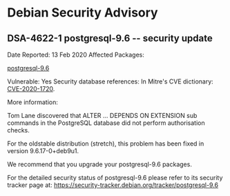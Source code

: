 
Debian Security Advisory
========================


DSA-4622-1 postgresql-9.6 -- security update
--------------------------------------------



Date Reported:
13 Feb 2020
Affected Packages:

[postgresql-9.6](https://packages.debian.org/src:postgresql-9.6)

Vulnerable:
Yes
Security database references:
In Mitre's CVE dictionary: [CVE-2020-1720](https://security-tracker.debian.org/tracker/CVE-2020-1720).  

More information:

Tom Lane discovered that ALTER ... DEPENDS ON EXTENSION sub commands
in the PostgreSQL database did not perform authorisation checks.


For the oldstable distribution (stretch), this problem has been fixed
in version 9.6.17-0+deb9u1.


We recommend that you upgrade your postgresql-9.6 packages.


For the detailed security status of postgresql-9.6 please refer to
its security tracker page at:
<https://security-tracker.debian.org/tracker/postgresql-9.6>





